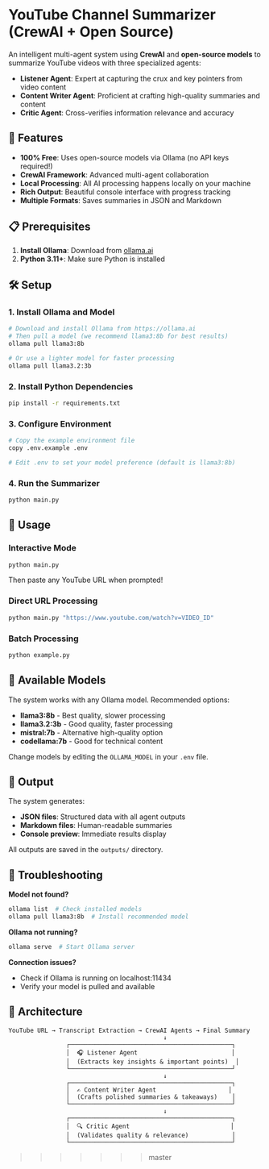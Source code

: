 
# YouTube Channel Summarizer (CrewAI + Open Source)

An intelligent multi-agent system using **CrewAI** and **open-source models** to summarize YouTube videos with three specialized agents:

- **Listener Agent**: Expert at capturing the crux and key pointers from video content
- **Content Writer Agent**: Proficient at crafting high-quality summaries and content
- **Critic Agent**: Cross-verifies information relevance and accuracy

## 🚀 Features

- **100% Free**: Uses open-source models via Ollama (no API keys required!)
- **CrewAI Framework**: Advanced multi-agent collaboration
- **Local Processing**: All AI processing happens locally on your machine
- **Rich Output**: Beautiful console interface with progress tracking
- **Multiple Formats**: Saves summaries in JSON and Markdown

## 📋 Prerequisites

1. **Install Ollama**: Download from [ollama.ai](https://ollama.ai)
2. **Python 3.11+**: Make sure Python is installed

## 🛠️ Setup

### 1. Install Ollama and Model
```bash
# Download and install Ollama from https://ollama.ai
# Then pull a model (we recommend llama3:8b for best results)
ollama pull llama3:8b

# Or use a lighter model for faster processing
ollama pull llama3.2:3b
```

### 2. Install Python Dependencies
```bash
pip install -r requirements.txt
```

### 3. Configure Environment
```bash
# Copy the example environment file
copy .env.example .env

# Edit .env to set your model preference (default is llama3:8b)
```

### 4. Run the Summarizer
```bash
python main.py
```

## 🎯 Usage

### Interactive Mode
```bash
python main.py
```
Then paste any YouTube URL when prompted!

### Direct URL Processing
```bash
python main.py "https://www.youtube.com/watch?v=VIDEO_ID"
```

### Batch Processing
```bash
python example.py
```

## 🤖 Available Models

The system works with any Ollama model. Recommended options:

- **llama3:8b** - Best quality, slower processing
- **llama3.2:3b** - Good quality, faster processing  
- **mistral:7b** - Alternative high-quality option
- **codellama:7b** - Good for technical content

Change models by editing the `OLLAMA_MODEL` in your `.env` file.

## 📁 Output

The system generates:
- **JSON files**: Structured data with all agent outputs
- **Markdown files**: Human-readable summaries
- **Console preview**: Immediate results display

All outputs are saved in the `outputs/` directory.

## 🔧 Troubleshooting

**Model not found?**
```bash
ollama list  # Check installed models
ollama pull llama3:8b  # Install recommended model
```

**Ollama not running?**
```bash
ollama serve  # Start Ollama server
```

**Connection issues?**
- Check if Ollama is running on localhost:11434
- Verify your model is pulled and available

## 🎨 Architecture

```
YouTube URL → Transcript Extraction → CrewAI Agents → Final Summary
                                           ↓
                ┌─────────────────────────────────────────────┐
                │  🎧 Listener Agent                          │
                │  (Extracts key insights & important points)  │
                └─────────────────────────────────────────────┘
                                           ↓
                ┌─────────────────────────────────────────────┐
                │  ✍️ Content Writer Agent                    │
                │  (Crafts polished summaries & takeaways)    │
                └─────────────────────────────────────────────┘
                                           ↓
                ┌─────────────────────────────────────────────┐
                │  🔍 Critic Agent                            │
                │  (Validates quality & relevance)            │
                └─────────────────────────────────────────────┘
```
>>>>>>> master
